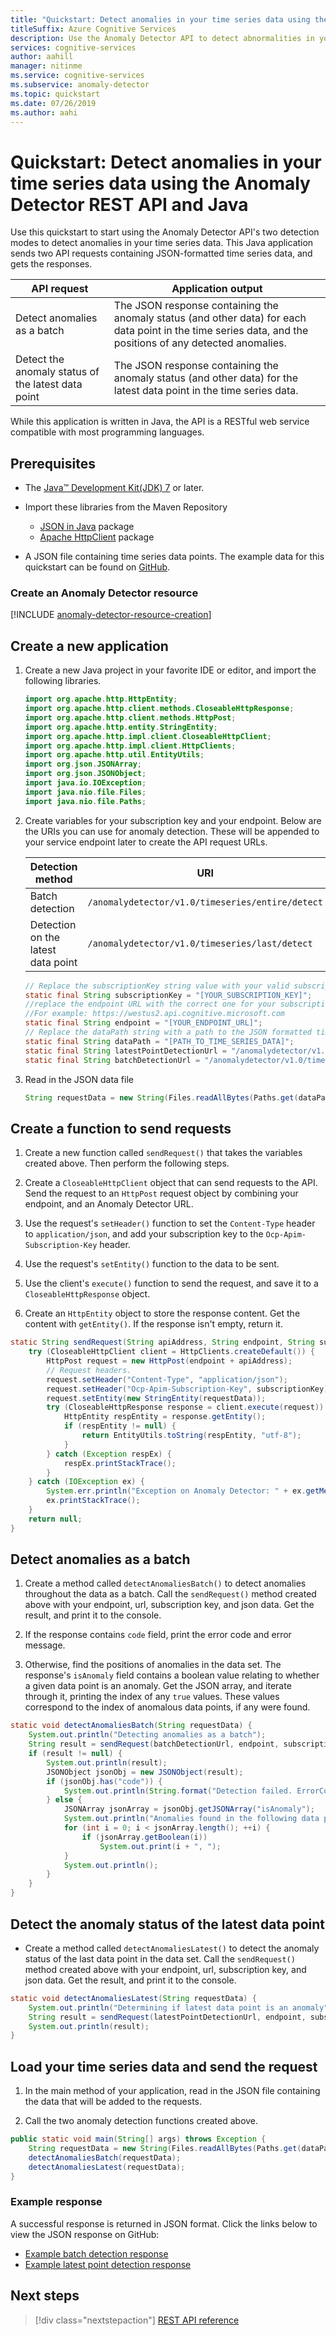 ```yaml
---
title: "Quickstart: Detect anomalies in your time series data using the Anomaly Detector REST API and Java"
titleSuffix: Azure Cognitive Services
description: Use the Anomaly Detector API to detect abnormalities in your data series either as a batch or on streaming data.
services: cognitive-services
author: aahill
manager: nitinme
ms.service: cognitive-services
ms.subservice: anomaly-detector
ms.topic: quickstart
ms.date: 07/26/2019
ms.author: aahi
---
```


# Quickstart: Detect anomalies in your time series data using the Anomaly Detector REST API and Java

Use this quickstart to start using the Anomaly Detector API's two detection modes to detect anomalies in your time series data. This Java application sends two API requests containing JSON-formatted time series data, and gets the responses.

| API request                                        | Application output                                                                                                                         |
|----------------------------------------------------|--------------------------------------------------------------------------------------------------------------------------------------------|
| Detect anomalies as a batch                        | The JSON response containing the anomaly status (and other data) for each data point in the time series data, and the positions of any detected anomalies. |
| Detect the anomaly status of the latest data point | The JSON response containing the anomaly status (and other data) for the latest data point in the time series data.                                                                                                                                         |

 While this application is written in Java, the API is a RESTful web service compatible with most programming languages.

## Prerequisites

- The [Java&trade; Development Kit(JDK) 7](https://www.oracle.com/technetwork/java/javase/downloads/jdk8-downloads-2133151.html) or later.

- Import these libraries from the Maven Repository
    - [JSON in Java](https://mvnrepository.com/artifact/org.json/json) package
    - [Apache HttpClient](https://mvnrepository.com/artifact/org.apache.httpcomponents/httpclient) package

- A JSON file containing time series data points. The example data for this quickstart can be found on [GitHub](https://github.com/Azure-Samples/anomalydetector/blob/master/example-data/request-data.json).

### Create an Anomaly Detector resource

[!INCLUDE [anomaly-detector-resource-creation](../../../../includes/cognitive-services-anomaly-detector-resource-cli.md)]

## Create a new application

1. Create a new Java project in your favorite IDE or editor, and import the following libraries.

    ```java
    import org.apache.http.HttpEntity;
    import org.apache.http.client.methods.CloseableHttpResponse;
    import org.apache.http.client.methods.HttpPost;
    import org.apache.http.entity.StringEntity;
    import org.apache.http.impl.client.CloseableHttpClient;
    import org.apache.http.impl.client.HttpClients;
    import org.apache.http.util.EntityUtils;
    import org.json.JSONArray;
    import org.json.JSONObject;
    import java.io.IOException;
    import java.nio.file.Files;
    import java.nio.file.Paths;
    ```

2. Create variables for your subscription key and your endpoint. Below are the URIs you can use for anomaly detection. These will be appended to your service endpoint later to create the API request URLs.

    |Detection method  |URI  |
    |---------|---------|
    |Batch detection    | `/anomalydetector/v1.0/timeseries/entire/detect`        |
    |Detection on the latest data point     | `/anomalydetector/v1.0/timeseries/last/detect`        |

    ```java
    // Replace the subscriptionKey string value with your valid subscription key.
    static final String subscriptionKey = "[YOUR_SUBSCRIPTION_KEY]";
    //replace the endpoint URL with the correct one for your subscription. Your endpoint can be found in the Azure portal. 
    //For example: https://westus2.api.cognitive.microsoft.com
    static final String endpoint = "[YOUR_ENDPOINT_URL]";
    // Replace the dataPath string with a path to the JSON formatted time series data.
    static final String dataPath = "[PATH_TO_TIME_SERIES_DATA]";
    static final String latestPointDetectionUrl = "/anomalydetector/v1.0/timeseries/last/detect";
    static final String batchDetectionUrl = "/anomalydetector/v1.0/timeseries/entire/detect";
    ```

3. Read in the JSON data file

    ```java
    String requestData = new String(Files.readAllBytes(Paths.get(dataPath)), "utf-8");
    ```

## Create a function to send requests

1. Create a new function called `sendRequest()` that takes the variables created above. Then perform the following steps.

2. Create a `CloseableHttpClient` object that can send requests to the API. Send the request to an `HttpPost` request object by combining your endpoint, and an Anomaly Detector URL.

3. Use the request's `setHeader()` function to set the `Content-Type` header to `application/json`, and add your subscription key to the `Ocp-Apim-Subscription-Key` header.

4. Use the request's `setEntity()` function to the data to be sent.

5. Use the client's `execute()` function to send the request, and save it to a `CloseableHttpResponse` object.

6. Create an `HttpEntity` object to store the response content. Get the content with `getEntity()`. If the response isn't empty, return it.

```java
static String sendRequest(String apiAddress, String endpoint, String subscriptionKey, String requestData) {
    try (CloseableHttpClient client = HttpClients.createDefault()) {
        HttpPost request = new HttpPost(endpoint + apiAddress);
        // Request headers.
        request.setHeader("Content-Type", "application/json");
        request.setHeader("Ocp-Apim-Subscription-Key", subscriptionKey);
        request.setEntity(new StringEntity(requestData));
        try (CloseableHttpResponse response = client.execute(request)) {
            HttpEntity respEntity = response.getEntity();
            if (respEntity != null) {
                return EntityUtils.toString(respEntity, "utf-8");
            }
        } catch (Exception respEx) {
            respEx.printStackTrace();
        }
    } catch (IOException ex) {
        System.err.println("Exception on Anomaly Detector: " + ex.getMessage());
        ex.printStackTrace();
    }
    return null;
}
```

## Detect anomalies as a batch

1. Create a method called `detectAnomaliesBatch()` to detect anomalies throughout the data as a batch. Call the `sendRequest()` method created above with your endpoint, url, subscription key, and json data. Get the result, and print it to the console.

2. If the response contains `code` field, print the error code and error message.

3. Otherwise, find the positions of anomalies in the data set. The response's `isAnomaly` field contains a boolean value relating to whether a given data point is an anomaly. Get the JSON array, and iterate through it, printing the index of any `true` values. These values correspond to the index of anomalous data points, if any were found.

```java
static void detectAnomaliesBatch(String requestData) {
    System.out.println("Detecting anomalies as a batch");
    String result = sendRequest(batchDetectionUrl, endpoint, subscriptionKey, requestData);
    if (result != null) {
        System.out.println(result);
        JSONObject jsonObj = new JSONObject(result);
        if (jsonObj.has("code")) {
            System.out.println(String.format("Detection failed. ErrorCode:%s, ErrorMessage:%s", jsonObj.getString("code"), jsonObj.getString("message")));
        } else {
            JSONArray jsonArray = jsonObj.getJSONArray("isAnomaly");
            System.out.println("Anomalies found in the following data positions:");
            for (int i = 0; i < jsonArray.length(); ++i) {
                if (jsonArray.getBoolean(i))
                    System.out.print(i + ", ");
            }
            System.out.println();
        }
    }
}
```

## Detect the anomaly status of the latest data point

* Create a method called `detectAnomaliesLatest()` to detect the anomaly status of the last data point in the data set. Call the `sendRequest()` method created above with your endpoint, url, subscription key, and json data. Get the result, and print it to the console.

```java
static void detectAnomaliesLatest(String requestData) {
    System.out.println("Determining if latest data point is an anomaly");
    String result = sendRequest(latestPointDetectionUrl, endpoint, subscriptionKey, requestData);
    System.out.println(result);
}
```

## Load your time series data and send the request

1. In the main method of your application, read in the JSON file containing the data that will be added to the requests.

2. Call the two anomaly detection functions created above.

```java
public static void main(String[] args) throws Exception {
    String requestData = new String(Files.readAllBytes(Paths.get(dataPath)), "utf-8");
    detectAnomaliesBatch(requestData);
    detectAnomaliesLatest(requestData);
}
```

### Example response

A successful response is returned in JSON format. Click the links below to view the JSON response on GitHub:
* [Example batch detection response](https://github.com/Azure-Samples/anomalydetector/blob/master/example-data/batch-response.json)
* [Example latest point detection response](https://github.com/Azure-Samples/anomalydetector/blob/master/example-data/latest-point-response.json)

## Next steps

> [!div class="nextstepaction"]
> [REST API reference](https://westus2.dev.cognitive.microsoft.com/docs/services/AnomalyDetector/operations/post-timeseries-entire-detect)
